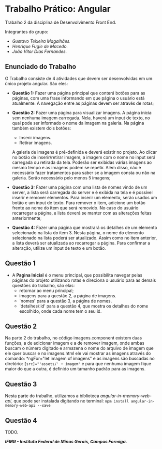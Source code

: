 # Trabalho Prático: Angular

Trabalho 2 da disciplina de Desenvolvimento Front End.

Integrantes do grupo:

- *Gustavo Teixeira Magalhães.*
- *Henrique Fugie de Macedo.*
- *João Vitor Dias Fernandes.*


## Enunciado do Trabalho

O Trabalho consiste de 4 atividades que devem ser desenvolvidas em um único projeto angular. São eles:

- **Questão 1:** Fazer uma página principal que conterá botões para as páginas, com uma frase informando em que página o usuário está atualmente. A navegação entre as páginas devem ser através de rotas;

- **Questão 2:** Fazer uma página para visualizar imagens. A página inicia sem nenhuma imagem carregada. Nela, haverá um input de texto, no qual pode ser informado o nome da imagem na galeria. Na página também existem dois botões: 
    - Inserir imagens.
    - Retirar imagens.
    
    A galeria de imagens é pré-definida e deverá existir no projeto. Ao clicar no botão de inserir/retirar imagem, a imagem com o nome no input será carregada ou retirada da tela. Poderão ser exibidas várias imagens ao mesmo
tempo e as imagens podem se repetir. Além disso, não é necessário fazer tratamentos para saber se a imagem consta ou não na galeria. Serão necessário pelo menos 5 imagens;

- **Questão 3:** Fazer uma página com uma lista de nomes vindo de um server, a lista será carregada do server e é exibida na tela e é possível inserir e remover elementos. Para inserir um elemento, serão usados um botão e um input de texto. Para remover o item, adicione um botão frente ao nome do item que será removido. No caso do usuário recarregar a página, a lista deverá se manter com as alterações feitas anteriormente;

- **Questão 4:** Fazer uma página que mostrará os detalhes de um elemento selecionado na lista do item 3. Nesta página, o nome do elemento selecionado na lista poderá ser atualizado. Assim como no item anterior, a lista deverá ser atualizada ao
recarregar a página. Para confirmar a alteração, utilize um input de texto e um botão.


## Questão 1

- A **Pagina Inicial** é o menu principal, que possibilita navegar pelas páginas do projeto utilizando rotas e direciona o usuário para as demais questões do trabalho, são elas:
    - retornar ao menu principal;
    - imagens para a questão 2, a página de imagens.
    - 'nomes' para a questão 3, a página de nomes.
    - 'detalhes/:id' para a questão 4, que mostra os detalhes do nome escolhido, onde cada nome tem o seu id.

## Questão 2

Na parte 2 do trabalho, no código imagens.component existem duas funções, a de adicionar imagem e a de remover imagem, onde ambas buscam o número digitado e armazena o nome do arquivo de imagem que ele quer buscar e no imagens.html ele vai mostrar as imagens através do comando: *ngFor="let imagem of imagens" e as imagens são buscadas no diretório: ```[src]="'assets/' + imagem"``` e para que nenhuma imagem fique maior do que a outra, é definido um tamanho padrão para as imagens.

## Questão 3

Nesta parte do trabalho, utilizamos a biblioteca *angular-in-memory-web-api*, que pode ser instalada digitando no terminal: ```npm install angular-in-memory-web-api --save```

## Questão 4

TODO.


***IFMG - Instituto Federal de Minas Gerais, Campus Formiga.*** 
